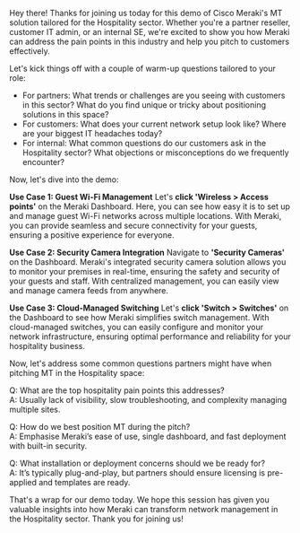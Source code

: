 Hey there! Thanks for joining us today for this demo of Cisco Meraki's MT solution tailored for the Hospitality sector. Whether you're a partner reseller, customer IT admin, or an internal SE, we're excited to show you how Meraki can address the pain points in this industry and help you pitch to customers effectively.

Let's kick things off with a couple of warm-up questions tailored to your role:
- For partners: What trends or challenges are you seeing with customers in this sector? What do you find unique or tricky about positioning solutions in this space?
- For customers: What does your current network setup look like? Where are your biggest IT headaches today?
- For internal: What common questions do our customers ask in the Hospitality sector? What objections or misconceptions do we frequently encounter?

Now, let's dive into the demo:

**Use Case 1: Guest Wi-Fi Management**
Let's **click 'Wireless > Access points'** on the Meraki Dashboard. Here, you can see how easy it is to set up and manage guest Wi-Fi networks across multiple locations. With Meraki, you can provide seamless and secure connectivity for your guests, ensuring a positive experience for everyone.

**Use Case 2: Security Camera Integration**
Navigate to **'Security Cameras'** on the Dashboard. Meraki's integrated security camera solution allows you to monitor your premises in real-time, ensuring the safety and security of your guests and staff. With centralized management, you can easily view and manage camera feeds from anywhere.

**Use Case 3: Cloud-Managed Switching**
Let's **click 'Switch > Switches'** on the Dashboard to see how Meraki simplifies switch management. With cloud-managed switches, you can easily configure and monitor your network infrastructure, ensuring optimal performance and reliability for your hospitality business.

Now, let's address some common questions partners might have when pitching MT in the Hospitality space:

Q: What are the top hospitality pain points this addresses?  
A: Usually lack of visibility, slow troubleshooting, and complexity managing multiple sites.

Q: How do we best position MT during the pitch?  
A: Emphasise Meraki’s ease of use, single dashboard, and fast deployment with built-in security.

Q: What installation or deployment concerns should we be ready for?  
A: It’s typically plug-and-play, but partners should ensure licensing is pre-applied and templates are ready.

That's a wrap for our demo today. We hope this session has given you valuable insights into how Meraki can transform network management in the Hospitality sector. Thank you for joining us!